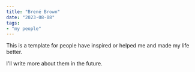 ```yaml
---
title: "Brené Brown"
date: "2023-08-08"
tags:
- "my people"
---
```


This is a template for people have inspired or helped me and made my life better.

I'll write more about them in the future.